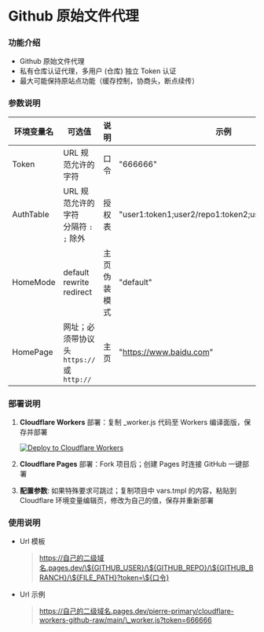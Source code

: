 # Github 原始文件代理

### 功能介绍

-   Github 原始文件代理
-   私有仓库认证代理，多用户 (仓库) 独立 Token 认证
-   最大可能保持原站点功能（缓存控制，协商头，断点续传）

### 参数说明

| 环境变量名 | 可选值                                        | 说明         | 示例                                                 |
| ---------- | --------------------------------------------- | ------------ | ---------------------------------------------------- |
| Token      | URL 规范允许的字符                            | 口令         | "666666"                                             |
| AuthTable  | URL 规范允许的字符<br>分隔符 `:` `;` 除外     | 授权表       | "user1:token1;user2/repo1:token2;user2/repo2:token3" |
| HomeMode   | default<br>rewrite<br>redirect                | 主页伪装模式 | "default"                                            |
| HomePage   | 网址；必须带协议头<br>`https://` 或 `http://` | 主页         | "https://www.baidu.com"                              |

### 部署说明

1. **Cloudflare Workers** 部署：复制 \_worker.js 代码至 Workers 编译面版，保存并部署

    [![Deploy to Cloudflare Workers](https://deploy.workers.cloudflare.com/button)](https://deploy.workers.cloudflare.com/?url=https://github.com/pierre-primary/cloudflare-workers-github-raw)

2. **Cloudflare Pages** 部署：Fork 项目后；创建 Pages 时连接 GitHub 一键部署

3. **配置参数**: 如果特殊要求可跳过；复制项目中 vars.tmpl 的内容，粘贴到 Cloudflare 环境变量编辑页，修改为自己的值，保存并重新部署

### 使用说明

-   Url 模板

    > https://自己的二级域名.pages.dev/\${GITHUB_USER}/\${GITHUB_REPO}/\${GITHUB_BRANCH}/\${FILE_PATH}?token=\${口令}

-   Url 示例

    > https://自己的二级域名.pages.dev/pierre-primary/cloudflare-workers-github-raw/main/\_worker.js?token=666666
